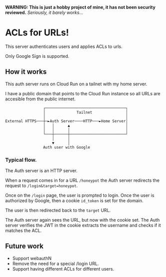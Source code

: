 **WARNING: This is just a hobby project of mine, it has not been security reviewed.**
_Seriously, it barely works..._

# ACLs for URLs!

This server authenticates users and applies ACLs to urls.

Only Google Sign is supported.


## How it works

This auth server runs on Cloud Run on a tailnet with my home server.

I have a public domain that points to the Cloud Run instance so all URLs are accesible from the public internet.


```
                 ┌────────────────────────────────────┐
                 │              Tailnet               │
                 │                                    │
External HTTPS───┼─►Auth Server────HTTP───►Home Server│
                 │   │      ▲                         │
                 │   │      │                         │
                 └───┼──────┼─────────────────────────┘
                     │      │
                     ▼      │
                 Auth user with Google
```

### Typical flow.

The Auth server is an HTTP server.

When a request comes in for a URL `/honeypot` the Auth server redirects the request to `/login&target=honeypot`.

Once on the `/login` page, the user is prompted to login. Once the user is authorized by Google, then a cookie `id_token` is set for the domain.

The user is then redirected back to the `target` URL.

The Auth server again sees the URL, but now with the cookie set. The Auth server verifies the JWT in the cookie extracts the username and checks if it matches the ACL.

## Future work

* Support webauthN
* Remove the need for a special /login URL.
* Support having different ACLs for different users.

